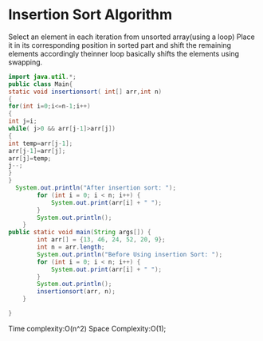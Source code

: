 # Insertion Sort Algorithm
Select an element in each iteration from unsorted array(using a loop)
Place it in its corresponding position in sorted part and shift the remaining elements accordingly
theinner loop basically shifts the elements using swapping.

```java
import java.util.*;
public class Main{
static void insertionsort( int[] arr,int n)
{
for(int i=0;i<=n-1;i++)
{
int j=i;
while( j>0 && arr[j-1]>arr[j])
{
int temp=arr[j-1];
arr[j-1]=arr[j];
arr[j]=temp;
j--;
}
}
  System.out.println("After insertion sort: ");
        for (int i = 0; i < n; i++) {
            System.out.print(arr[i] + " ");
        }
        System.out.println();
    }
public static void main(String args[]) {
        int arr[] = {13, 46, 24, 52, 20, 9};
        int n = arr.length;
        System.out.println("Before Using insertion Sort: ");
        for (int i = 0; i < n; i++) {
            System.out.print(arr[i] + " ");
        }
        System.out.println();
        insertionsort(arr, n);
    }

}
```
Time complexity:O(n^2)
Space Complexity:O(1);
